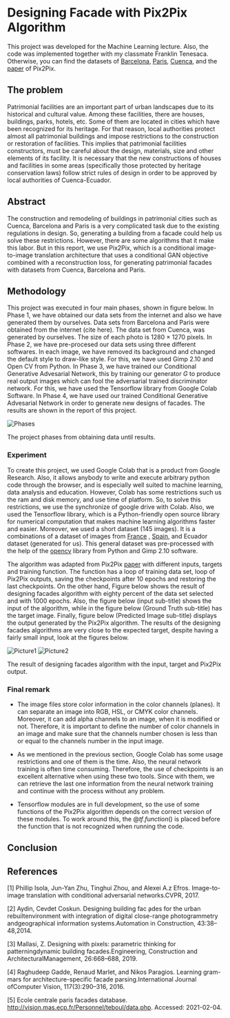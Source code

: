 # Designing Facade with Pix2Pix Algorithm
This project was developed for the Machine Learning lecture. Also, the code was implemented together with my classmate Franklin Tenesaca. Otherwise, you can find the datasets of [Barcelona](http://vision.mas.ecp.fr/Personnel/teboul/data.php), [Paris](https://github.com/raghudeep/ParisArtDecoFacadesDataset/tree/master/images), [Cuenca](https://github.com/stalyn21/designingFacade/tree/main/img/input), and the [paper](https://affinelayer.com/pixsrv/) of Pix2Pix. 

## The problem
Patrimonial facilities are an important part of urban landscapes due to its historical and cultural value. Among these facilities, there are houses, buildings, parks, hotels, etc. Some of them are located in cities which have been recognized for its heritage. For that reason, local authorities protect almost all patrimonial buildings and impose restrictions to the construction or restoration of facilities. This implies that patrimonial facilities constructors, must be careful about the design, materials, size and other elements of its facility. It is necessary that the new constructions of houses and facilities in some areas (specifically those protected by heritage conservation laws) follow strict rules of design in order to be approved by local authorities of Cuenca-Ecuador.

## Abstract
The construction and remodeling of buildings in patrimonial cities such as Cuenca, Barcelona and Paris is a very complicated task due to the existing regulations in design. So, generating a building from a facade could help us solve these restrictions. However, there are some algorithms that it make this labor. But in this report, we use Pix2Pix, which is a conditional image-to-image translation architecture that uses a conditional GAN objective combined with a reconstruction loss, for generating patrimonial facades with datasets from Cuenca, Barcelona and Paris.

## Methodology
This project was executed in four main phases, shown in figure below. In Phase 1, we have obtained our data sets from the internet and also we have generated them by ourselves. Data sets from Barcelona and Paris were obtained from the internet (cite here). The data set from Cuenca, was generated by ourselves. The size of each photo is 1280 $\times$ 1270 pixels. In Phase 2, we have pre-procesed our data sets using three different softwares. In each image, we have removed its background and changed the default style to draw-like style. For this, we have used Gimp 2.10 and Open CV from Python. In Phase 3, we have trained our Conditional Generative Advesarial Network, this by training our generator $G$ to produce real output images which can fool the adversarial trained discriminator network. For this, we have used the Tensorflow library from Google Colab Software. In Phase 4, we have used our trained Conditional Generative Advesarial Network in order to generate new designs of facades. The results are shown in the report of this project.

![Phases](https://github.com/stalyn21/designingFacade/blob/main/img/PhasesImage1.png)

The project phases from obtaining data until results.

### Experiment
To create this project, we used Google Colab that is a product from Google Research. Also, it allows anybody to write and execute arbitrary python code through the browser, and is especially well suited to machine learning, data analysis and education. However, Colab has some restrictions such us the ram and disk memory, and use time of platform. So, to solve this restrictions, we use the synchronize of google drive with Colab. Also, we used the Tensorflow library, which is a Python-friendly open source library for numerical computation that makes machine learning algorithms faster and easier. Moreover, we used a short dataset (145 images). It is a combinations of a dataset of images from [France](https://github.com/raghudeep/ParisArtDecoFacadesDataset/tree/master/images) , [Spain](http://vision.mas.ecp.fr/Personnel/teboul/data.php), and Ecuador dataset (generated for us). This general dataset was pre-processed with the help of the [opencv](https://github.com/stalyn21/designingFacade/blob/main/src/dataset.py) library from Python  and Gimp 2.10 software.

The algorithm was adapted from Pix2Pix [paper](https://affinelayer.com/pixsrv/) with different inputs, targets and training function. The function has a loop of training data set, loop of Pix2Pix outputs, saving the checkpoints after 10 epochs and restoring the last checkpoints. On the other hand, Figure below shows the result of designing facades algorithm with eighty percent of the data set selected and with 1000 epochs. Also, the figure below (input sub-title) shows the input of the algorithm, while in the figure below (Ground Truth sub-title) has the target image. Finally, figure below (Predicted Image sub-title) displays the output generated by the Pix2Pix algorithm. The results of the designing facades algorithms are very close to the expected target, despite having a fairly small input, look at the figures below.  

![Picture1](https://github.com/stalyn21/designingFacade/blob/main/img/outputPix2Pix/Picture1.png)
![Picture2](https://github.com/stalyn21/designingFacade/blob/main/img/outputPix2Pix/Picture2.png)

The result of designing facades algorithm with the input, target and Pix2Pix output.

### Final remark
* The image files store color information in the color channels (planes). It can separate an image into RGB, HSL, or CMYK color channels. Moreover, it can add alpha channels to an image, when it is modified or not. Therefore, it is important to define the number of color channels in an image and make sure that the channels number chosen is less than or equal to the channels number in the input image.

* As we mentioned in the previous section, Google Colab has some usage restrictions and one of them is the time. Also, the neural network training is often time consuming. Therefore, the use of checkpoints is an excellent alternative when using these two tools. Since with them, we can retrieve the last one information from the neural network training and continue with the process without any problem.

* Tensorflow modules are in full development, so the use of some functions of the Pix2Pix algorithm depends on the correct version of these modules. To work around this, the $@tf.function()$ is placed before the function that is not recognized when running the code.

## Conclusion 

## References
[1]  Phillip Isola, Jun-Yan Zhu, Tinghui Zhou, and Alexei A.z Efros.  Image-to-image translation with conditional adversarial networks.CVPR, 2017.

[2]  Aydin, Cevdet Coskun.  Designing building fac ̧ades for the urban rebuiltenvironment with integration of digital close-range photogrammetry andgeographical information systems.Automation in Construction, 43:38–48,2014.

[3]  Mallasi,  Z.   Designing  with  pixels:  parametric  thinking  for  patterningdynamic  building  facades.Engineering, Construction and ArchitecturalManagement, 26:668–688, 2019.

[4]  Raghudeep Gadde, Renaud Marlet, and Nikos Paragios.  Learning gram-mars  for  architecture-specific  facade  parsing.International Journal ofComputer Vision, 117(3):290–316, 2016.

[5]  Ecole centrale paris facades database.  http://vision.mas.ecp.fr/Personnel/teboul/data.php.  Accessed: 2021-02-04.